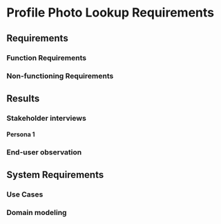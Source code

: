 # Profile Photo Lookup Requirements


## Requirements

### Function Requirements

### Non-functioning Requirements


## Results

### Stakeholder interviews

#### Persona 1

### End-user observation


## System Requirements

### Use Cases

### Domain modeling




